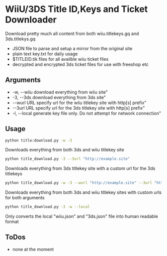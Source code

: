 # WiiU/3DS Title ID,Keys and Ticket Downloader
Download pretty much all content from both wiiu.titlekeys.gq
and 3ds.titlekys.gq
* JSON file to parse and setup a mirror from the original site
* plain text key.txt for daily usage
* $TITLEID.tik files for all availble wiiu ticket files
* decrypted and encrypted 3ds ticket files for use with freeshop etc

## Arguments
* -w, --wiiu     download everything from wiiu site"
* -3, --3ds      download everything from 3ds site"
* --wurl URL     specify url for the wiiu titlekey site with http[s] prefix"
* --3url URL     specify url for the 3ds titlekey site with http[s] prefix"
* -l, --local    generate key file only. Do not attempt for network connection"

## Usage
```bash
python title:download.py -w -3
```
Downloads everything from both 3ds and wiiu titlekey site

```bash
python title_download.py -3 --3url "http://example.site"
```
Downloads everything from 3ds titlekey site with a custom url for the 3ds titlekeys

```bash
python title_download.py -w -3 --wurl "http://example.site" --3url "http://3ds.example.site"
```
Downloads everything from both 3ds and wiiu titlekey sites with custom urls
for both arguments

```bash
python title_download.py -3 -w --local
```
Only converts the local "wiiu.json" and "3ds.json" file into human
readable format

## ToDos
* none at the moment

